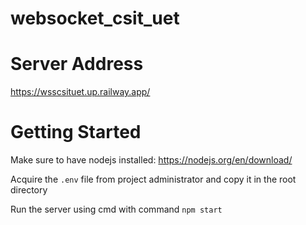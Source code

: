 # websocket_csit_uet

# Server Address
https://wsscsituet.up.railway.app/
 
# Getting Started

Make sure to have nodejs installed: https://nodejs.org/en/download/

Acquire the `.env` file from project administrator and copy it in the root directory

Run the server using cmd with command
`npm start`
